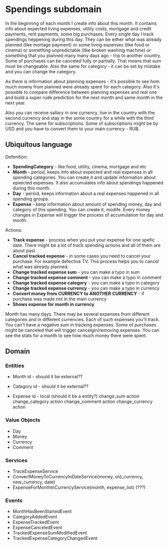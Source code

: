 # Spendings subdomain

In the beginning of each month I create info about this month. It contains info about expected living expenses, utility costs, mortgage and credit payments, rent payments, some big purchases. Every single day I track spendings heppening during this day. They can be either what was already planned (like mortage payment) or some living expenses (like food or cinema) or something unpredictable (like broken washing machine) or something that you planned many many days ago - trip to another country. Some of purchases can be canceled fully or partially. That means that sum must be changeable. Also the same for category - it can be set by mistake and you can change the category.

As there is information about planning expenses - it's possible to see hom much moeny from planned were already spent for each category. Also it's possible to compare difference between planning expenses and real one and build a super rude prediction for the next month and same month in the next year.

Also you can receive sallary in one currency, live in the country with the second currency and stay in the some country for a while with the third currency. The same for subscriptions. Some of subscriptions might be by USD and you have to convert them to your main currency - RUB. 


## Ubiquitous language

Defenition: 
- **SpendingCategory** - like food, utility, cinema, mortgage and etc
- **Month** - period, keeps info about expected and real expenses in all spending categories. You can create it and update information about epxected expenses. It also accumulates info about spendings happened during this month. 
- **Day** - period, keeps information about a real expenses happened in all spending groups. 
- **Expense** - keep information about amount of spending money, day and category of this spending. You can create it, modife. Every money changes in Expense will trigger the process of accumulation for day and month. 

Actions: 
- **Track expense** - process when you put your expense for one spefic date. There might be a lot of track spending actions and all of them are about past.
- **Cancel tracked expense** - in some cases you need to cancel your purchase. For example defective TV. This process helps you to cancel what was already planned. 
- **Change tracked expense sum** - you can make a typo in sum
- **Change tracked expense comment** - you can make a typo in comment
- **Change tracked expense category** - you can make a typo in category
- **Change tracked expense currency** - you can make a typo in currency
- **Convert money from CURRENCY to ANOTHER CURRENCY** - if purchase was made not in the main currency
- **Shows expense for month in currency**


Month has many days. There may be several expenses from different categories and in different currencies. Each of such expenses you'll track. You can't have a negative sum in tracking expenses. Some of purchases might be canceled that will trigger cancelgin/removing expenses. You can see the stats for a month to see how much money there were spent.


## Domain

### Entities

- Month
  id - should it be external??

- Category
  id - should it be external??

- Expense
  id - local (should it be a entity?)
  change_sum action
  change_category action
  change_comment action
  change_currency action

### Value Objects

- Day
- Money
- Currency
- Comment

### Services

- TrackExpenseService
- ConvertMoneyToCurrencyInDateService(money, old_currency, new_currency, date)
- ExpenseForMonthInCurrencyService(month, expense_list) (???)

### Events

- MonthHasBeenStartedEvent
- CategoryAddedEvent
- ExpenseTrackedEvent
- ExpenseCanceledEvent
- TrackedExpenseSumModifiedEvent
- TrackedExpenseCategoryChangedEvent










